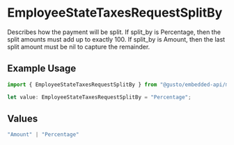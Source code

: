 # EmployeeStateTaxesRequestSplitBy

Describes how the payment will be split. If split_by is Percentage, then the split amounts must add up to exactly 100. If split_by is Amount, then the last split amount must be nil to capture the remainder.

## Example Usage

```typescript
import { EmployeeStateTaxesRequestSplitBy } from "@gusto/embedded-api/models/components/employeestatetaxesrequest.js";

let value: EmployeeStateTaxesRequestSplitBy = "Percentage";
```

## Values

```typescript
"Amount" | "Percentage"
```